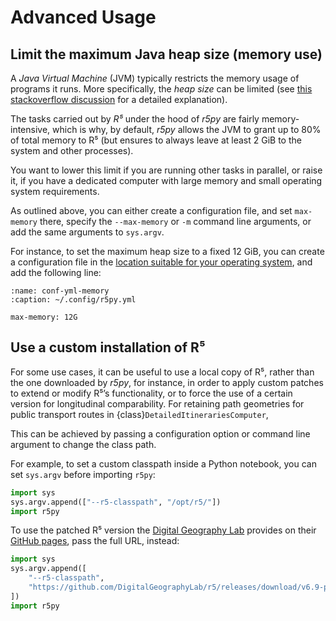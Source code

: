 # Advanced Usage

## Limit the maximum Java heap size (memory use)

A *Java Virtual Machine* (JVM) typically restricts the memory usage of programs
it runs.  More specifically, the *heap size* can be limited (see [this
stackoverflow
discussion](https://stackoverflow.com/questions/14763079/what-are-the-xms-and-xmx-parameters-when-starting-jvm)
for a detailed explanation). 

The tasks carried out by *R⁵* under the hood of *r5py* are fairly
memory-intensive, which is why, by default, *r5py* allows the JVM to grant up to
80% of total memory to R⁵ (but ensures to always leave at least 2 GiB to the
system and other processes).

You want to lower this limit if you are running other tasks in parallel, or
raise it, if you have a dedicated computer with large memory and small
operating system requirements.

As outlined above, you can either create a configuration file, and set
`max-memory` there, specify the `--max-memory` or `-m` command line arguments,
or add the same arguments to `sys.argv`.

For instance, to set the maximum heap size to a fixed 12 GiB, you can create a
configuration file in the [location suitable for your operating
system](configuration.md#configuration-via-config-files), and add the following line:

```{code-block} yaml
:name: conf-yml-memory
:caption: ~/.config/r5py.yml

max-memory: 12G
```


## Use a custom installation of R⁵

For some use cases, it can be useful to use a local copy of R⁵, rather than
the one downloaded by *r5py*, for instance, in order to apply custom patches
to extend or modify R⁵’s functionality, or to force the use of a certain
version for longitudinal comparability. For retaining path geometries for public
transport routes in {class}`DetailedItinerariesComputer`, 

This can be achieved by passing a configuration option or command
line argument to change the class path. 

For example, to set a custom classpath inside a Python notebook, you can set
`sys.argv` before importing `r5py`:

```python
import sys
sys.argv.append(["--r5-classpath", "/opt/r5/"])
import r5py
```

To use the patched R⁵ version the [Digital Geography
Lab](https://www.helsinki.fi/en/researchgroups/digital-geography-lab) provides
on their [GitHub pages](https://github.com/DigitalGeographyLab/r5/releases),
pass the full URL, instead:

```python
import sys
sys.argv.append([
    "--r5-classpath", 
    "https://github.com/DigitalGeographyLab/r5/releases/download/v6.9-post16-g1054c1e-20230619/r5-v6.9-post16-g1054c1e-20230619-all.jar"
])
import r5py
```
